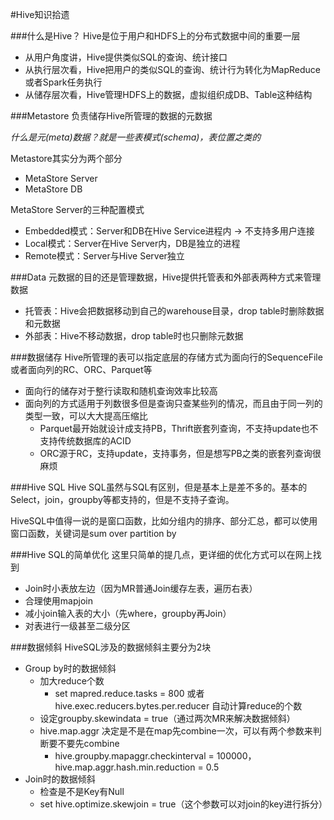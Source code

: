 #Hive知识拾遗

###什么是Hive？
Hive是位于用户和HDFS上的分布式数据中间的重要一层
+ 从用户角度讲，Hive提供类似SQL的查询、统计接口
+ 从执行层次看，Hive把用户的类似SQL的查询、统计行为转化为MapReduce或者Spark任务执行
+ 从储存层次看，Hive管理HDFS上的数据，虚拟组织成DB、Table这种结构

###Metastore
负责储存Hive所管理的数据的元数据

_什么是元(meta)数据？就是一些表模式(schema)，表位置之类的_

Metastore其实分为两个部分
+ MetaStore Server
+ MetaStore DB

MetaStore Server的三种配置模式
+ Embedded模式：Server和DB在Hive Service进程内 -> 不支持多用户连接
+ Local模式：Server在Hive Server内，DB是独立的进程
+ Remote模式：Server与Hive Server独立

###Data
元数据的目的还是管理数据，Hive提供托管表和外部表两种方式来管理数据
+ 托管表：Hive会把数据移动到自己的warehouse目录，drop table时删除数据和元数据
+ 外部表：Hive不移动数据，drop table时也只删除元数据

###数据储存
Hive所管理的表可以指定底层的存储方式为面向行的SequenceFile或者面向列的RC、ORC、Parquet等
+ 面向行的储存对于整行读取和随机查询效率比较高
+ 面向列的方式适用于列数很多但是查询只查某些列的情况，而且由于同一列的类型一致，可以大大提高压缩比
	+ Parquet最开始就设计成支持PB，Thrift嵌套列查询，不支持update也不支持传统数据库的ACID
	+ ORC源于RC，支持update，支持事务，但是想写PB之类的嵌套列查询很麻烦

###Hive SQL
Hive SQL虽然与SQL有区别，但是基本上是差不多的。基本的Select，join，groupby等都支持的，但是不支持子查询。

HiveSQL中值得一说的是窗口函数，比如分组内的排序、部分汇总，都可以使用窗口函数，关键词是sum over partition by 

###Hive SQL的简单优化
这里只简单的提几点，更详细的优化方式可以在网上找到
+ Join时小表放左边（因为MR普通Join缓存左表，遍历右表）
+ 合理使用mapjoin
+ 减小join输入表的大小（先where，groupby再Join）
+ 对表进行一级甚至二级分区
	
###数据倾斜
HiveSQL涉及的数据倾斜主要分为2块
+ Group by时的数据倾斜
	+ 加大reduce个数
		+ set mapred.reduce.tasks = 800 或者 hive.exec.reducers.bytes.per.reducer 自动计算reduce的个数
	+ 设定groupby.skewindata = true（通过两次MR来解决数据倾斜）
	+ hive.map.aggr 决定是不是在map先combine一次，可以有两个参数来判断要不要先combine
		+ hive.groupby.mapaggr.checkinterval = 100000，hive.map.aggr.hash.min.reduction = 0.5
+ Join时的数据倾斜
	+ 检查是不是Key有Null
	+ set hive.optimize.skewjoin = true（这个参数可以对join的key进行拆分）





  
	
	
